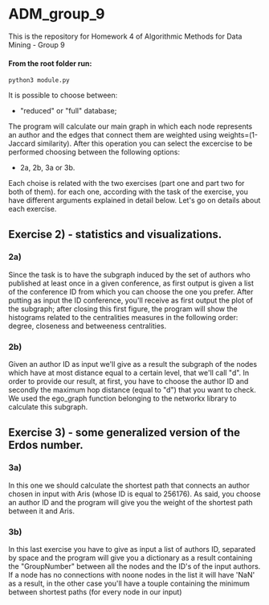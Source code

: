 # ADM_group_9

This is the repository for Homework 4 of Algorithmic Methods for Data Mining - Group 9




#### From the root folder run:



```
python3 module.py
```



It is possible to choose between:


* "reduced" or "full" database; 



The program will calculate our main graph in which each node represents an author and the edges that connect them are weighted using weights=(1-Jaccard similarity). After this operation you can select the excercise to be performed choosing between the following options:


* 2a, 2b, 3a or 3b.


Each choise is related with the two exercises (part one and part two for both of them). for each one, according with the task of the exercise, you have different arguments explained in detail below. Let's go on details about each exercise.





## Exercise 2) - statistics and visualizations.



### 2a)


Since the task is to have the subgraph induced by the set of authors who published at least once in a given conference, as first output is given a list of the conference ID from which you can choose the one you prefer. 
After putting as input the ID conference, you'll receive as first output the plot of the subgraph; after closing this first figure, the program will show the histograms related to the centralities measures in the following order: degree, closeness and betweeness centralities.




### 2b)


Given an author ID as input we'll give as a result the subgraph of the nodes which have at most distance equal to a certain level, that we'll call "d". In order to provide our result, at first, you have to choose the author ID and secondly the maximum hop distance (equal to "d") that you want to check.  We used the ego_graph function belonging to the networkx library to calculate this subgraph. 




## Exercise 3) - some generalized version of the Erdos number.



### 3a)


In this one we should calculate the shortest path that connects an author chosen in input with Aris (whose ID is equal to 256176). As said, you choose an author ID and the program will give you the weight of the shortest path between it and Aris. 




### 3b)


In this last exercise you have to give as input a list of authors ID, separated by space and the program will give you a dictionary as a result containing the "GroupNumber" between all the nodes and the ID's of the input authors. If a node has no connections with noone nodes in the list it will have 'NaN' as a result, in the other case you'll have a touple containing the minimum between shortest paths (for every node in our input)
